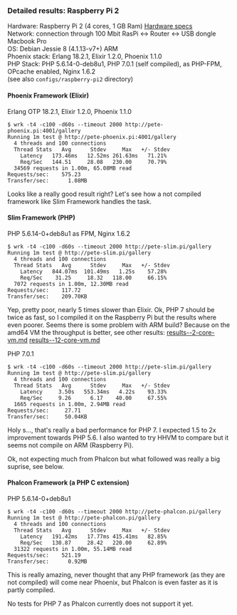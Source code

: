 ### Detailed results: Raspberry Pi 2 ###
Hardware: Raspberry Pi 2 (4 cores, 1 GB Ram) [Hardware specs](https://www.raspberrypi.org/products/raspberry-pi-2-model-b/)    
Network: connection through 100 Mbit RasPi <-> Router <-> USB dongle Macbook Pro    
OS: Debian Jessie 8 (4.1.13-v7+) ARM   
Phoenix stack: Erlang 18.2.1, Elixir 1.2.0, Phoenix 1.1.0   
PHP Stack: PHP 5.6.14-0-deb8u1, PHP 7.0.1 (self compiled), as PHP-FPM, OPcache enabled, Nginx 1.6.2    
(see also ```configs/raspberry-pi2``` directory)

#### Phoenix Framework (Elixir) ####
Erlang OTP 18.2.1, Elixir 1.2.0, Phoenix 1.1.0   
```
$ wrk -t4 -c100 -d60s --timeout 2000 http://pete-phoenix.pi:4001/gallery
Running 1m test @ http://pete-phoenix.pi:4001/gallery
  4 threads and 100 connections
  Thread Stats   Avg      Stdev     Max   +/- Stdev
    Latency   173.46ms   12.52ms 261.63ms   71.21%
    Req/Sec   144.51     28.08   230.00     70.79%
  34569 requests in 1.00m, 65.08MB read
Requests/sec:    575.23
Transfer/sec:      1.08MB
```
Looks like a really good result right? Let's see how a not compiled framework like Slim Framework handles the task.

#### Slim Framework (PHP) ####
PHP 5.6.14-0+deb8u1 as FPM, Nginx 1.6.2
```
$ wrk -t4 -c100 -d60s --timeout 2000 http://pete-slim.pi/gallery
Running 1m test @ http://pete-slim.pi/gallery
  4 threads and 100 connections
  Thread Stats   Avg      Stdev     Max   +/- Stdev
    Latency   844.07ms  101.49ms   1.25s    57.28%
    Req/Sec    31.25     18.32   118.00     66.15%
  7072 requests in 1.00m, 12.30MB read
Requests/sec:    117.72
Transfer/sec:    209.70KB
```
Yep, pretty poor, nearly 5 times slower than Elixir. Ok, PHP 7 should be twice as 
fast, so I compiled it on the Raspberry Pi but the results where even poorer. Seems
there is some problem with ARM build? Because on the amd64 VM the throughput is 
better, see other results: [results--2-core-vm.md](results--2-core-vm.md) [results--12-core-vm.md](results--12-core-vm.md)

PHP 7.0.1
```
$ wrk -t4 -c100 -d60s --timeout 2000 http://pete-slim.pi/gallery
Running 1m test @ http://pete-slim.pi/gallery
  4 threads and 100 connections
  Thread Stats   Avg      Stdev     Max   +/- Stdev
    Latency     3.50s   553.34ms   4.22s    93.33%
    Req/Sec     9.26      6.17    40.00     67.55%
  1665 requests in 1.00m, 2.94MB read
Requests/sec:     27.71
Transfer/sec:     50.04KB
```
Holy s..., that's really a bad performance for PHP 7. I expected 1.5 to 2x improvement 
towards PHP 5.6. I also wanted to try HHVM to compare but it seems not compile on ARM (Raspberry Pi).

Ok, not expecting much from Phalcon but what followed was really a big suprise, see below.

#### Phalcon Framework (a PHP C extension) ####
PHP 5.6.14-0+deb8u1
```
$ wrk -t4 -c100 -d60s --timeout 2000 http://pete-phalcon.pi/gallery
Running 1m test @ http://pete-phalcon.pi/gallery
  4 threads and 100 connections
  Thread Stats   Avg      Stdev     Max   +/- Stdev
    Latency   191.42ms   17.77ms 415.41ms   82.85%
    Req/Sec   130.87     28.42   220.00     62.89%
  31322 requests in 1.00m, 55.14MB read
Requests/sec:    521.19
Transfer/sec:      0.92MB
```
This is really amazing, never thought that any PHP framework (as they are not compiled)
will come near Phoenix, but Phalcon is even faster as it is partly compiled.    

No tests for PHP 7 as Phalcon currently does not support it yet.   
